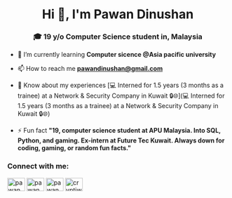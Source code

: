 <h1 align="center">Hi 👋, I'm Pawan Dinushan</h1>
<h3 align="center">🎓 19 y/o Computer Science student in, Malaysia</h3>


- 🌱 I’m currently learning **Computer sicence @Asia pacific university**

- 📫 How to reach me **pawandinushan@gmail.com**

- 📄 Know about my experiences [💻 Interned for 1.5 years (3 months as a trainee) at a Network & Security Company in Kuwait 🔒🌐](💻 Interned for 1.5 years (3 months as a trainee) at a Network & Security Company in Kuwait 🔒🌐)

- ⚡ Fun fact **"19, computer science student at APU Malaysia. Into SQL, Python, and gaming. Ex-intern at Future Tec Kuwait. Always down for coding, gaming, or random fun facts."**

<h3 align="left">Connect with me:</h3>
<p align="left">
<a href="https://linkedin.com/in/pawan dinushan" target="blank"><img align="center" src="https://raw.githubusercontent.com/rahuldkjain/github-profile-readme-generator/master/src/images/icons/Social/linked-in-alt.svg" alt="pawan dinushan" height="30" width="40" /></a>
<a href="https://fb.com/pawan.dinuuuuu" target="blank"><img align="center" src="https://raw.githubusercontent.com/rahuldkjain/github-profile-readme-generator/master/src/images/icons/Social/facebook.svg" alt="pawan.dinuuuuu" height="30" width="40" /></a>
<a href="https://instagram.com/pawan.dinuuuuu" target="blank"><img align="center" src="https://raw.githubusercontent.com/rahuldkjain/github-profile-readme-generator/master/src/images/icons/Social/instagram.svg" alt="pawan.dinuuuuu" height="30" width="40" /></a>
<a href="https://discord.gg/cryptiwho" target="blank"><img align="center" src="https://raw.githubusercontent.com/rahuldkjain/github-profile-readme-generator/master/src/images/icons/Social/discord.svg" alt="cryptiwho" height="30" width="40" /></a>
</p>

